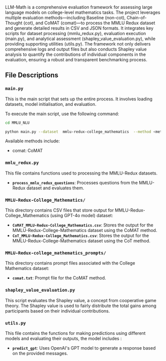 LLM-Math is a comprehensive evaluation framework for assessing large language models on college-level mathematics tasks. The project leverages multiple evaluation methods—including Baseline (non-cot), Chain-of-Thought (cot), and CoMAT (comat)—to process the MMLU Redux dataset and generate detailed results in CSV and JSON formats. It integrates key scripts for dataset processing (mmlu_redux.py), evaluation execution (main.py), and analytical assessment (shapley_value_evaluation.py), while providing supporting utilities (utils.py). The framework not only delivers comprehensive logs and output files but also conducts Shapley value analysis to quantify the contributions of individual components in the evaluation, ensuring a robust and transparent benchmarking process.

## File Descriptions

### `main.py`

This is the main script that sets up the entire process. It involves loading datasets, model initialisation, and evaluation.


To execute the main script, use the following command:

```bash
cd MMLU_NLU
```

```bash
python main.py --dataset  mmlu-redux-college_mathematics  --method <method_name> --model <model_name> 
```

Available methods include:

- comat: CoMAT

### `mmlu_redux.py`

This file contains functions used to processing the MMLU-Redux datasets.

- **`process_mmlu_redux_questions`**: Processes questions from the MMLU-Redux dataset and evaluates them.

### `MMLU-Redux-College_Mathematics/`

This directory contains CSV files that store output for MMLU-Redux-College_Mathematics (using GPT-4o model) dataset:

- **`CoMAT_MMLU-Redux-College_Mathematics.csv`**: Stores the output for the MMLU-Redux-College-Mathematics dataset using the CoMAT method.
- **`CoT_MMLU-Redux-College_Mathematics.csv`**: Stores the output for the MMLU-Redux-College-Mathematics dataset using the CoT method.

### `MMLU-Redux-college_mathematics_prompts/`

This directory contains prompt files associated with the College Mathematics dataset:

- **`comat.txt`**: Prompt file for the CoMAT method.

### `shapley_value_evaluation.py`

This script evaluates the Shapley value, a concept from cooperative game theory. The Shapley value is used to fairly distribute the total gains among participants based on their individual contributions.

### `utils.py`

This file contains the functions for making predictions using different models and evaluating their outputs, the model includes : 

- **`predict_gpt`**: Uses OpenAI's GPT model to generate a response based on the provided messages.
